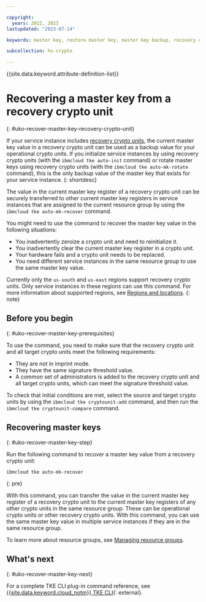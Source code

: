 ```yaml
---

copyright:
  years: 2022, 2023
lastupdated: "2023-07-14"

keywords: master key, restore master key, master key backup, recovery crypto unit, master key recover

subcollection: hs-crypto

---
```


{{site.data.keyword.attribute-definition-list}}



# Recovering a master key from a recovery crypto unit
{: #uko-recover-master-key-recovery-crypto-unit}

If your service instance includes [recovery crypto units](/docs/hs-crypto?topic=hs-crypto-uko-initialize-instance-mode#uko-understand-recovery-crypto-unit), the current master key value in a recovery crypto unit can be used as a backup value for your operational crypto units. If you initialize service instances by using recovery crypto units (with the `ibmcloud tke auto-init` command) or rotate master keys using recovery crypto units (with the `ibmcloud tke auto-mk-rotate` command), this is the only backup value of the master key that exists for your service instance.
{: shortdesc}

The value in the current master key register of a recovery crypto unit can be securely transferred to other current master key registers in service instances that are assigned to the current resource group by using the `ibmcloud tke auto-mk-recover` command.

You might need to use the command to recover the master key value in the following situations:

* You inadvertently zeroize a crypto unit and need to reinitialize it.
* You inadvertently clear the current master key register in a crypto unit.
* Your hardware fails and a crypto unit needs to be replaced.
* You need different service instances in the same resource group to use the same master key value.

Currently only the `us-south` and `us-east` regions support recovery crypto units. Only service instances in these regions can use this command. For more information about supported regions, see [Regions and locations](/docs/hs-crypto?topic=hs-crypto-regions).
{: note}

## Before you begin
{: #uko-recover-master-key-prerequisites}

To use the command, you need to make sure that the recovery crypto unit and all target crypto units meet the following requirements:

* They are not in imprint mode.
* They have the same signature threshold value.
* A common set of administrators is added to the recovery crypto unit and all target crypto units, which can meet the signature threshold value.

To check that initial conditions are met, select the source and target crypto units by using the `ibmcloud tke cryptounit-add` command, and then run the `ibmcloud tke cryptounit-compare` command.

## Recovering master keys
{: #uko-recover-master-key-step}

Run the following command to recover a master key value from a recovery crypto unit:

```
ibmcloud tke auto-mk-recover
```
{: pre}

With this command, you can transfer the value in the current master key register of a recovery crypto unit to the current master key registers of any other crypto units in the same resource group. These can be operational crypto units or other recovery crypto units. With this command, you can use the same master key value in multiple service instances if they are in the same resource group.

To learn more about resource groups, see [Managing resource groups](/docs/account?topic=account-rgs).

## What's next
{: #uko-recover-master-key-next}

For a complete TKE CLI plug-in command reference, see [{{site.data.keyword.cloud_notm}} TKE CLI](/docs/hs-crypto?topic=hs-crypto-hpcs-cli-plugin#tke-cli-plugin){: external}.

